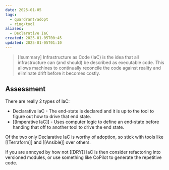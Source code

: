 ```yaml
---
date: 2025-01-05
tags:
  - quardrant/adopt
  - ring/tool
aliases:
  - Declarative IaC
created: 2025-01-05T00:45
updated: 2025-01-05T01:10
---
```

> [!summary]
> Infrastructure as Code (IaC) is the idea that all infrastructure can (and should) be described as executable code.  This allows machines to continually reconcile the code against reality and eliminate drift before it becomes costly.

## Assessment

There are really 2 types of IaC:
- Declarative IaC - The end-state is declared and it is up to the tool to figure out how to drive that end state.
- [[Imperative IaC]] - Uses computer logic to define an end-state before handing that off to another tool to drive the end state.

Of the two only Declarative IaC is worthy of adoption, so stick with tools like [[Terraform]] and [[Ansible]] over others.

If you are annoyed by how not [[DRY]] IaC is then consider refactoring into versioned modules, or use something like CoPilot to generate the repetitive code.